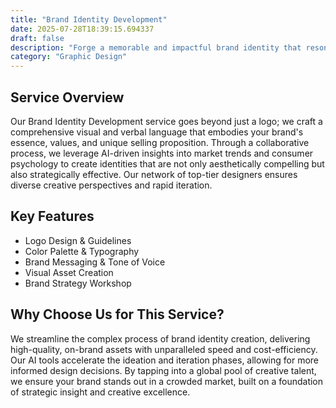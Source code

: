 ```yaml
---
title: "Brand Identity Development"
date: 2025-07-28T18:39:15.694337
draft: false
description: "Forge a memorable and impactful brand identity that resonates with your target audience."
category: "Graphic Design"
---
```


## Service Overview

Our Brand Identity Development service goes beyond just a logo; we craft a comprehensive visual and verbal language that embodies your brand's essence, values, and unique selling proposition. Through a collaborative process, we leverage AI-driven insights into market trends and consumer psychology to create identities that are not only aesthetically compelling but also strategically effective. Our network of top-tier designers ensures diverse creative perspectives and rapid iteration.


## Key Features

*   Logo Design & Guidelines
*   Color Palette & Typography
*   Brand Messaging & Tone of Voice
*   Visual Asset Creation
*   Brand Strategy Workshop

## Why Choose Us for This Service?

We streamline the complex process of brand identity creation, delivering high-quality, on-brand assets with unparalleled speed and cost-efficiency. Our AI tools accelerate the ideation and iteration phases, allowing for more informed design decisions. By tapping into a global pool of creative talent, we ensure your brand stands out in a crowded market, built on a foundation of strategic insight and creative excellence.

